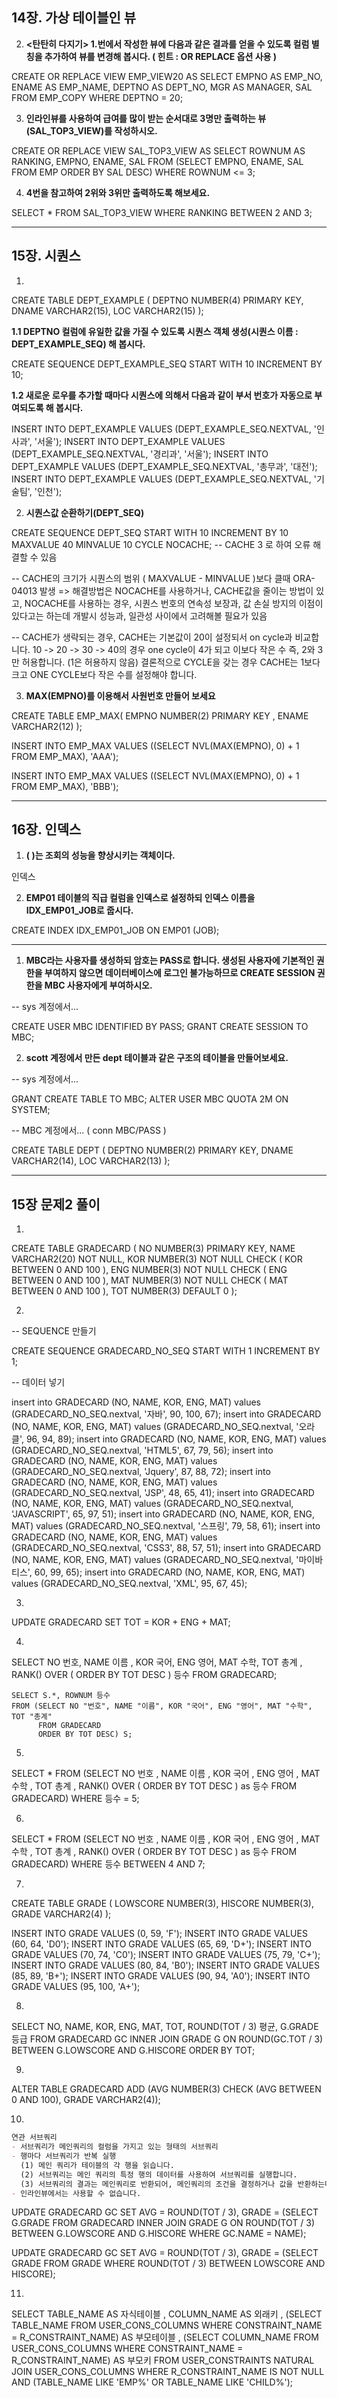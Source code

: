 ## 14장. 가상 테이블인 뷰

2. **<탄탄히 다지기> 1.번에서 작성한 뷰에 다음과 같은 결과를 얻을 수 있도록 컬럼 별칭을 추가하여 뷰를 변경해 봅시다. ( 힌트 : OR REPLACE 옵션 사용 )**

CREATE OR REPLACE VIEW EMP_VIEW20
AS
SELECT EMPNO AS EMP_NO, ENAME AS EMP_NAME, DEPTNO AS DEPT_NO, MGR AS MANAGER, SAL
FROM EMP_COPY
WHERE DEPTNO = 20;



3. **인라인뷰를 사용하여 급여를 많이 받는 순서대로 3명만 출력하는 뷰(SAL_TOP3_VIEW)를 작성하시오.**

CREATE OR REPLACE VIEW SAL_TOP3_VIEW
AS
SELECT ROWNUM AS RANKING, EMPNO, ENAME, SAL
FROM (SELECT EMPNO, ENAME, SAL FROM EMP ORDER BY SAL DESC)
WHERE ROWNUM <= 3;



4. **4번을 참고하여 2위와 3위만 출력하도록 해보세요.**

SELECT *
FROM SAL_TOP3_VIEW
WHERE RANKING BETWEEN 2 AND 3;



---



## 15장. 시퀀스

1. 

CREATE TABLE DEPT_EXAMPLE
(
    DEPTNO NUMBER(4) PRIMARY KEY,
    DNAME  VARCHAR2(15),
    LOC    VARCHAR2(15)
);



**1.1 DEPTNO 컬럼에 유일한 값을 가질 수 있도록 시퀀스 객체 생성(시퀀스 이름 : DEPT_EXAMPLE_SEQ) 해 봅시다.**

CREATE SEQUENCE DEPT_EXAMPLE_SEQ
START WITH 10
INCREMENT BY 10;



**1.2 새로운 로우를 추가할 때마다 시퀀스에 의해서 다음과 같이 부서 번호가 자동으로 부여되도록 해 봅시다.**

INSERT INTO DEPT_EXAMPLE
VALUES (DEPT_EXAMPLE_SEQ.NEXTVAL, '인사과', '서울');
INSERT INTO DEPT_EXAMPLE
VALUES (DEPT_EXAMPLE_SEQ.NEXTVAL, '경리과', '서울');
INSERT INTO DEPT_EXAMPLE
VALUES (DEPT_EXAMPLE_SEQ.NEXTVAL, '총무과', '대전');
INSERT INTO DEPT_EXAMPLE
VALUES (DEPT_EXAMPLE_SEQ.NEXTVAL, '기술팀', '인천');



2. **시퀀스값 순환하기(DEPT_SEQ)**

CREATE SEQUENCE DEPT_SEQ
    START WITH 10
    INCREMENT BY 10
    MAXVALUE 40
    MINVALUE 10
    CYCLE
    NOCACHE; -- CACHE 3 로 하여 오류 해결할 수 있음

-- CACHE의 크기가 시퀀스의 범위 ( MAXVALUE - MINVALUE )보다 클때 ORA-04013 발생 => 해결방법은 NOCACHE를 사용하거나, CACHE값을 줄이는 방법이 있고, NOCACHE를 사용하는 경우, 시퀀스 번호의 연속성 보장과, 값 손실 방지의 이점이 있다고는 하는데 개발시 성능과, 일관성 사이에서 고려해볼 필요가 있음

-- CACHE가 생략되는 경우, CACHE는 기본값이 20이 설정되서 on cycle과 비교합니다. 10 -> 20 -> 30 -> 40의 경우 one cycle이 4가 되고 이보다 작은 수 즉, 2와 3만 허용합니다. (1은 허용하지 않음) 결론적으로 CYCLE을 갖는 경우 CACHE는 1보다 크고 ONE CYCLE보다 작은 수를 설정해야 합니다.



3. **MAX(EMPNO)를 이용해서 사원번호 만들어 보세요**

CREATE TABLE EMP_MAX(
	EMPNO NUMBER(2) PRIMARY KEY
      , ENAME VARCHAR2(12)
);

INSERT INTO EMP_MAX
VALUES ((SELECT NVL(MAX(EMPNO), 0) + 1 FROM EMP_MAX), 'AAA');

INSERT INTO EMP_MAX
VALUES ((SELECT NVL(MAX(EMPNO), 0) + 1 FROM EMP_MAX), 'BBB');



---



## 16장. 인덱스

1. **( )는 조회의 성능을 향상시키는 객체이다.**

인덱스



2. **EMP01 테이블의 직급 컬럼을 인덱스로 설정하되 인덱스 이름을 IDX_EMP01_JOB로 줍시다.**

CREATE INDEX IDX_EMP01_JOB
    ON EMP01 (JOB);



---



1. **MBC라는 사용자를 생성하되 암호는 PASS로 합니다. 생성된 사용자에 기본적인 권한을 부여하지 않으면 데이터베이스에 로그인 불가능하므로 CREATE SESSION 권한을 MBC 사용자에게 부여하시오.**

-- sys 계정에서...

CREATE USER MBC IDENTIFIED BY PASS;
GRANT CREATE SESSION TO MBC;



2. **scott 계정에서 만든 dept 테이블과 같은 구조의 테이블을 만들어보세요.** 

-- sys 계정에서...

GRANT CREATE TABLE TO MBC;
ALTER USER MBC QUOTA 2M ON SYSTEM;



-- MBC 계정에서... ( conn MBC/PASS )

CREATE TABLE DEPT (	
	DEPTNO NUMBER(2) PRIMARY KEY,
	DNAME VARCHAR2(14),
	LOC VARCHAR2(13)
);



---



## 15장 문제2 풀이

1. 

CREATE TABLE GRADECARD
(
    NO   NUMBER(3) PRIMARY KEY,
    NAME VARCHAR2(20) NOT NULL,
    KOR  NUMBER(3)    NOT NULL CHECK ( KOR BETWEEN 0 AND 100 ),
    ENG  NUMBER(3)    NOT NULL CHECK ( ENG BETWEEN 0 AND 100 ),
    MAT  NUMBER(3)    NOT NULL CHECK ( MAT BETWEEN 0 AND 100 ),
    TOT  NUMBER(3) DEFAULT 0
);



2. 

-- SEQUENCE 만들기

CREATE SEQUENCE GRADECARD_NO_SEQ
    START WITH 1
    INCREMENT BY 1;



-- 데이터 넣기 

insert into GRADECARD (NO, NAME, KOR, ENG, MAT)
values (GRADECARD_NO_SEQ.nextval, '자바', 90, 100, 67);
insert into GRADECARD (NO, NAME, KOR, ENG, MAT)
values (GRADECARD_NO_SEQ.nextval, '오라클', 96, 94, 89);
insert into GRADECARD (NO, NAME, KOR, ENG, MAT)
values (GRADECARD_NO_SEQ.nextval, 'HTML5', 67, 79, 56);
insert into GRADECARD (NO, NAME, KOR, ENG, MAT)
values (GRADECARD_NO_SEQ.nextval, 'Jquery', 87, 88, 72);
insert into GRADECARD (NO, NAME, KOR, ENG, MAT)
values (GRADECARD_NO_SEQ.nextval, 'JSP', 48, 65, 41);
insert into GRADECARD (NO, NAME, KOR, ENG, MAT)
values (GRADECARD_NO_SEQ.nextval, 'JAVASCRIPT', 65, 97, 51);
insert into GRADECARD (NO, NAME, KOR, ENG, MAT)
values (GRADECARD_NO_SEQ.nextval, '스프링', 79, 58, 61);
insert into GRADECARD (NO, NAME, KOR, ENG, MAT)
values (GRADECARD_NO_SEQ.nextval, 'CSS3', 88, 57, 51);
insert into GRADECARD (NO, NAME, KOR, ENG, MAT)
values (GRADECARD_NO_SEQ.nextval, '마이바티스', 60, 99, 65);
insert into GRADECARD (NO, NAME, KOR, ENG, MAT)
values (GRADECARD_NO_SEQ.nextval, 'XML', 95, 67, 45);



3. 

UPDATE GRADECARD
SET TOT = KOR + ENG + MAT;



4. 

SELECT NO 번호, NAME 이름
     , KOR 국어, ENG 영어, MAT 수학, TOT 총계
     , RANK() OVER ( ORDER BY TOT DESC ) 등수
FROM GRADECARD;

```
SELECT S.*, ROWNUM 등수
FROM (SELECT NO "번호", NAME "이름", KOR "국어", ENG "영어", MAT "수학", TOT "총계"
      FROM GRADECARD
      ORDER BY TOT DESC) S;
```



5. 

SELECT *
FROM (SELECT NO                                   번호
           , NAME                                 이름
           , KOR                                  국어
           , ENG                                  영어
           , MAT                                  수학
           , TOT                                  총계
           , RANK() OVER ( ORDER BY TOT DESC ) as 등수
      FROM GRADECARD)
WHERE 등수 = 5;



6. 

SELECT *
FROM (SELECT NO                                   번호
           , NAME                                 이름
           , KOR                                  국어
           , ENG                                  영어
           , MAT                                  수학
           , TOT                                  총계
           , RANK() OVER ( ORDER BY TOT DESC ) as 등수
      FROM GRADECARD)
WHERE 등수 BETWEEN 4 AND 7;



7. 

CREATE TABLE GRADE
(
    LOWSCORE NUMBER(3),
    HISCORE  NUMBER(3),
    GRADE    VARCHAR2(4)
);

INSERT INTO GRADE VALUES (0, 59, 'F');
INSERT INTO GRADE VALUES (60, 64, 'D0');
INSERT INTO GRADE VALUES (65, 69, 'D+');
INSERT INTO GRADE VALUES (70, 74, 'C0');
INSERT INTO GRADE VALUES (75, 79, 'C+');
INSERT INTO GRADE VALUES (80, 84, 'B0');
INSERT INTO GRADE VALUES (85, 89, 'B+');
INSERT INTO GRADE VALUES (90, 94, 'A0');
INSERT INTO GRADE VALUES (95, 100, 'A+');



8. 

SELECT NO,
       NAME,
       KOR,
       ENG,
       MAT,
       TOT,
       ROUND(TOT / 3) 평균,
       G.GRADE 등급
FROM GRADECARD GC
         INNER JOIN GRADE G ON ROUND(GC.TOT / 3) BETWEEN G.LOWSCORE AND G.HISCORE
ORDER BY TOT;



9. 

ALTER TABLE GRADECARD
    ADD (AVG NUMBER(3) CHECK (AVG BETWEEN 0 AND 100), GRADE VARCHAR2(4));



10. 

```markdown
연관 서브쿼리 
- 서브쿼리가 메인쿼리의 컬럼을 가지고 있는 형태의 서브쿼리 
- 행마다 서브쿼리가 반복 실행 
  (1) 메인 쿼리가 테이블의 각 행을 읽습니다.
  (2) 서브쿼리는 메인 쿼리의 특정 행의 데이터를 사용하여 서브쿼리를 실행합니다.
  (3) 서브쿼리의 결과는 메인쿼리로 반환되어, 메인쿼리의 조건을 결정하거나 값을 반환하는데 사용됩니다.
- 인라인뷰에서는 사용할 수 없습니다.
```

UPDATE GRADECARD GC
SET AVG   = ROUND(TOT / 3),
    GRADE = (SELECT G.GRADE
             FROM GRADECARD
                      INNER JOIN GRADE G ON ROUND(TOT / 3) BETWEEN G.LOWSCORE AND G.HISCORE
             WHERE GC.NAME = NAME);

UPDATE GRADECARD GC
SET AVG   = ROUND(TOT / 3),
    GRADE = (SELECT GRADE
             FROM GRADE
             WHERE ROUND(TOT / 3) BETWEEN LOWSCORE AND HISCORE);



11. 

SELECT TABLE_NAME                                                                            AS 자식테이블
     , COLUMN_NAME                                                                           AS 외래키
     , (SELECT TABLE_NAME FROM USER_CONS_COLUMNS WHERE CONSTRAINT_NAME = R_CONSTRAINT_NAME)  AS 부모테이블
     , (SELECT COLUMN_NAME FROM USER_CONS_COLUMNS WHERE CONSTRAINT_NAME = R_CONSTRAINT_NAME) AS 부모키
FROM USER_CONSTRAINTS
         NATURAL JOIN USER_CONS_COLUMNS
WHERE R_CONSTRAINT_NAME IS NOT NULL
  AND (TABLE_NAME LIKE 'EMP%' OR TABLE_NAME LIKE 'CHILD%');
